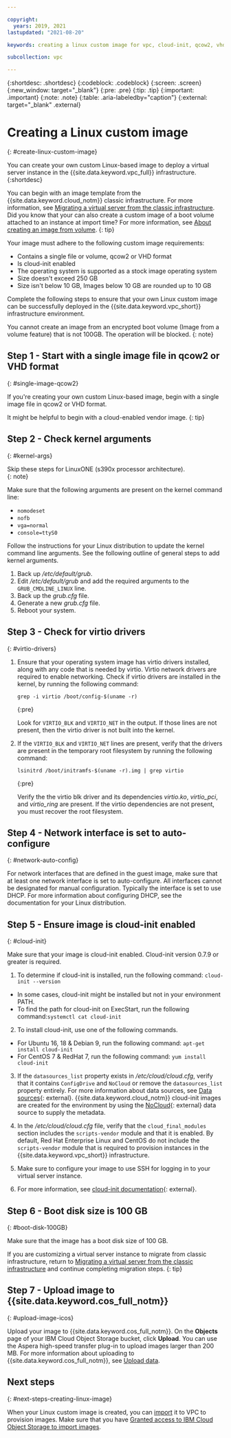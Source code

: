 ```yaml
---

copyright:
  years: 2019, 2021
lastupdated: "2021-08-20"

keywords: creating a linux custom image for vpc, cloud-init, qcow2, vhd

subcollection: vpc

---
```


{:shortdesc: .shortdesc}
{:codeblock: .codeblock}
{:screen: .screen}
{:new_window: target="_blank"}
{:pre: .pre}
{:tip: .tip}
{:important: .important}
{:note: .note}
{:table: .aria-labeledby="caption"}
{:external: target="_blank" .external}

# Creating a Linux custom image
{: #create-linux-custom-image}

You can create your own custom Linux-based image to deploy a virtual server instance in the {{site.data.keyword.vpc_full}}
infrastructure.
{:shortdesc}

You can begin with an image template from the {{site.data.keyword.cloud_notm}} classic infrastructure. For more information, see [Migrating a virtual server from the classic infrastructure](/docs/vpc?topic=vpc-migrate-vsi-to-vpc).
Did you know that your can also create a custom image of a boot volume attached to an instance at import time? For more information, see [About creating an image from volume](/docs/vpc?topic=vpc-image-from-volume-vpc).
{: tip}

Your image must adhere to the following custom image requirements:
* Contains a single file or volume, qcow2 or VHD format
* Is cloud-init enabled
* The operating system is supported as a stock image operating system
* Size doesn't exceed 250 GB
* Size isn't below 10 GB, Images below 10 GB are rounded up to 10 GB

Complete the following steps to ensure that your own Linux custom image can be successfully deployed in the
{{site.data.keyword.vpc_short}} infrastructure environment.

You cannot create an image from an encrypted boot volume (Image from a volume feature) that is not 100GB.  The operation will be blocked.
{: note}

## Step 1 - Start with a single image file in qcow2 or VHD format
{: #single-image-qcow2}

If you're creating your own custom Linux-based image, begin with a single image file in qcow2 or VHD format.

It might be helpful to begin with a cloud-enabled vendor image.
{: tip}

## Step 2 - Check kernel arguments
{: #kernel-args}

Skip these steps for LinuxONE (s390x processor architecture).  
{: note}

Make sure that the following arguments are present on the kernel command line:
* `nomodeset`
* `nofb`
* `vga=normal`
* `console=ttyS0`

Follow the instructions for your Linux distribution to update the kernel command line arguments. See the following outline of general steps to add kernel arguments.

1. Back up */etc/default/grub*.
2. Edit */etc/default/grub* and add the required arguments to the `GRUB_CMDLINE_LINUX` line.
3. Back up the *grub.cfg* file.
4. Generate a new *grub.cfg* file.
5. Reboot your system.

## Step 3 - Check for virtio drivers
{: #virtio-drivers}

1. Ensure that your operating system image has virtio drivers installed, along with any code that is needed by virtio. Virtio network drivers are required to enable networking. Check if virtio drivers are installed in the kernel, by running the following command:

    ```
    grep -i virtio /boot/config-$(uname -r)
    ```
    {:pre}

    Look for `VIRTIO_BLK` and `VIRTIO_NET` in the output. If those lines are not present, then the virtio driver is not built into the kernel.

2. If the `VIRTIO_BLK` and `VIRTIO_NET` lines are present, verify that the drivers are present in the temporary root filesystem by running the following command:

    ```
    lsinitrd /boot/initramfs-$(uname -r).img | grep virtio
    ```
    {:pre}

    Verify the the virtio blk driver and its dependencies *virtio.ko*, *virtio_pci*, and *virtio_ring* are present.  If the    virtio dependencies are not present, you must recover the root filesystem.

## Step 4 - Network interface is set to auto-configure
{: #network-auto-config}

For network interfaces that are defined in the guest image, make sure that at least one network interface is set to
auto-configure. All interfaces cannot be designated for manual configuration. Typically the interface is set to
use DHCP.  For more information about configuring DHCP, see the documentation for your Linux distribution.

## Step 5 - Ensure image is cloud-init enabled
{: #cloud-init}

Make sure that your image is cloud-init enabled. Cloud-init version 0.7.9 or greater is required.

1. To determine if cloud-init is installed, run the following command: `cloud-init --version`
  * In some cases, cloud-init might be installed but not in your environment PATH.
  * To find the path for cloud-init on ExecStart, run the following command:`systemctl cat cloud-init`

2. To install cloud-init, use one of the following commands.
  * For Ubuntu 16, 18 & Debian 9, run the following command: `apt-get install cloud-init`
  * For CentOS 7 & RedHat 7, run the following command: `yum install cloud-init`

3. If the `datasources_list` property exists in */etc/cloud/cloud.cfg*, verify that it contains `ConfigDrive` and `NoCloud` or remove the `datasources_list` property entirely. For more information about data sources, see [Data sources](http://cloudinit.readthedocs.io/en/latest/topics/datasources.html){: external}. {{site.data.keyword.cloud_notm}} cloud-init images are created for the environment by using the [NoCloud](https://cloudinit.readthedocs.io/en/latest/topics/datasources/nocloud.html){: external} data source to supply the metadata.

4. In the */etc/cloud/cloud.cfg* file, verify that the `cloud_final_modules` section includes the `scripts-vendor` module and that it is enabled. By default, Red Hat Enterprise Linux and CentOS do not include the `scripts-vendor` module that is required to provision instances in the {{site.data.keyword.vpc_short}} infrastructure.

5.  Make sure to configure your image to use SSH for logging in to your virtual server instance.

6. For more information, see [cloud-init documentation](https://cloudinit.readthedocs.io/en/latest/){: external}.

## Step 6 - Boot disk size is 100 GB
{: #boot-disk-100GB}

Make sure that the image has a boot disk size of 100 GB.

If you are customizing a virtual server instance to migrate from classic infrastructure, return to [Migrating a virtual server from the classic infrastructure](/docs/vpc?topic=vpc-migrate-vsi-to-vpc#migrate-customize-image-vpc) and continue completing migration steps.
{: tip}

## Step 7 - Upload image to {{site.data.keyword.cos_full_notm}}
{: #upload-image-icos}

Upload your image to {{site.data.keyword.cos_full_notm}}. On the **Objects** page of your IBM Cloud Object Storage bucket, click **Upload**. You can use the Aspera high-speed transfer plug-in to upload images larger than 200 MB. For more information about uploading to {{site.data.keyword.cos_full_notm}}, see [Upload data](/docs/cloud-object-storage?topic=cloud-object-storage-upload).

## Next steps
{: #next-steps-creating-linux-image}

When your Linux custom image is created, you can [import](/docs/vpc?topic=vpc-managing-images) it to VPC to provision images.
Make sure that you have [Granted access to IBM Cloud Object Storage to import images](/docs/vpc?topic=vpc-object-storage-prereq).  
